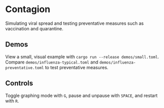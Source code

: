# Contagion
Simulating viral spread and testing preventative measures such as vaccination and quarantine.<br/>

## Demos
View a small, visual example with `cargo run --release demos/small.toml`.<br/>
Compare `demos/influenza-typical.toml` and `demos/influenza-preventative.toml` to test preventative measures.<br/>

## Controls
Toggle graphing mode with `G`, pause and unpause with `SPACE`, and restart with `R`.
